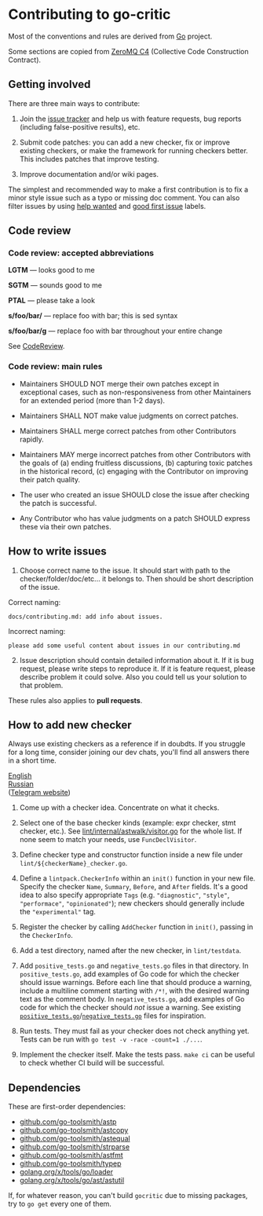 # Contributing to go-critic

Most of the conventions and rules are derived from [Go](https://github.com/golang/go) project.

Some sections are copied from [ZeroMQ C4](https://rfc.zeromq.org/spec:42/C4/) (Collective Code Construction Contract).

## Getting involved

There are three main ways to contribute:

1. Join the [issue tracker](https://github.com/go-critic/go-critic/issues) and help us with
   feature requests, bug reports (including false-positive results), etc.

2. Submit code patches: you can add a new checker, fix or improve existing checkers,
   or make the framework for running checkers better. This includes patches that improve testing.

3. Improve documentation and/or wiki pages.

The simplest and recommended way to make a first contribution is to fix a minor style issue such as
a typo or missing doc comment. You can also filter issues by using
[help wanted](https://github.com/go-critic/go-critic/issues?q=is%3Aissue+is%3Aopen+label%3A%22help+wanted%22) and
[good first issue](https://github.com/go-critic/go-critic/issues?q=is%3Aissue+is%3Aopen+label%3A%22good+first+issue%22) labels.

## Code review

### Code review: accepted abbreviations

**LGTM** — looks good to me

**SGTM** — sounds good to me

**PTAL** — please take a look

**s/foo/bar/** — replace foo with bar; this is sed syntax

**s/foo/bar/g** — replace foo with bar throughout your entire change

See [CodeReview](https://github.com/golang/go/wiki/CodeReview).

### Code review: main rules

- Maintainers SHOULD NOT merge their own patches except in exceptional cases, such as non-responsiveness from other Maintainers for an extended period (more than 1-2 days).

- Maintainers SHALL NOT make value judgments on correct patches.

- Maintainers SHALL merge correct patches from other Contributors rapidly.

- Maintainers MAY merge incorrect patches from other Contributors with the goals of (a) ending fruitless discussions, (b) capturing toxic patches in the historical record, (c) engaging with the Contributor on improving their patch quality.

- The user who created an issue SHOULD close the issue after checking the patch is successful.

- Any Contributor who has value judgments on a patch SHOULD express these via their own patches.

## How to write issues
1. Choose correct name to the issue. It should start with path to the checker/folder/doc/etc... it belongs to. Then should be short description of the issue.

Correct naming: 
```
docs/contributing.md: add info about issues.
```

Incorrect naming: 
```
please add some useful content about issues in our contributing.md
```

2. Issue description should contain detailed information about it. If it is bug request, please write steps to reproduce it.
If it is feature request, please describe problem it could solve. Also you could tell us your solution to that problem.

These rules also applies to **pull requests**.

## How to add new checker

Always use existing checkers as a reference if in doubdts.
If you struggle for a long time, consider joining our dev chats,
you'll find all answers there in a short time.

[English](https://t.me/joinchat/DWka6g9VbCADtJI5J5w8nQ)  
[Russian](https://t.me/joinchat/DWka6kba5sa_EwTgmd3Vng)  
([Telegram website](https://telegram.org/))

1. Come up with a checker idea. Concentrate on what it checks.

2. Select one of the base checker kinds (example: expr checker, stmt checker, etc.).
   See [lint/internal/astwalk/visitor.go](/lint/internal/astwalk/visitor.go) for the whole list.
   If none seem to match your needs, use `FuncDeclVisitor`.

3. Define checker type and constructor function inside a new file under `lint/${checkerName}_checker.go`.

4. Define a `lintpack.CheckerInfo` within an `init()` function in your new file. Specify the checker `Name`, `Summary`, `Before`, and `After` fields. It's a good idea to also specify appropriate `Tags` (e.g. `"diagnostic"`, `"style"`, `"performace"`, `"opinionated"`); new checkers should generally include the `"experimental"` tag.

5. Register the checker by calling `AddChecker` function in `init()`, passing in the `CheckerInfo`.

6. Add a test directory, named after the new checker, in `lint/testdata`.

7. Add `positive_tests.go` and `negative_tests.go` files in that directory. In `positive_tests.go`, add examples of Go code for which the checker should issue warnings. Before each line that should produce a warning, include a multiline comment starting with `/*!`, with the desired warning text as the comment body. In `negative_tests.go`, add examples of Go code for which the checker should _not_ issue a warning. See existing [`positive_tests.go`](/lint/testdata/ifElseChain/positive_tests.go)/[`negative_tests.go`](/lint/testdata/ifElseChain/negative_tests.go) files for inspiration.

8. Run tests. They must fail as your checker does not check anything yet.
   Tests can be run with `go test -v -race -count=1 ./...`.

9. Implement the checker itself. Make the tests pass.
   `make ci` can be useful to check whether CI build will be successful.

## Dependencies

These are first-order dependencies:

* [github.com/go-toolsmith/astp](https://github.com/go-toolsmith/astp)
* [github.com/go-toolsmith/astcopy](https://github.com/go-toolsmith/astcopy)
* [github.com/go-toolsmith/astequal](https://github.com/go-toolsmith/astequal)
* [github.com/go-toolsmith/strparse](https://github.com/go-toolsmith/strparse)
* [github.com/go-toolsmith/astfmt](https://github.com/go-toolsmith/astfmt)
* [github.com/go-toolsmith/typep](https://github.com/go-toolsmith/typep)
* [golang.org/x/tools/go/loader](https://godoc.org/golang.org/x/tools/go/loader)
* [golang.org/x/tools/go/ast/astutil](https://godoc.org/golang.org/x/tools/go/ast/astutil)

If, for whatever reason, you can't build `gocritic` due to missing packages, try to `go get` every one of them.
